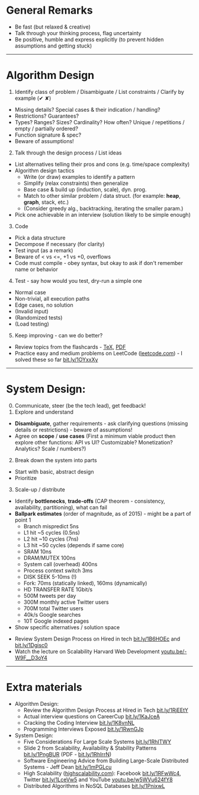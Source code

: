 # General Remarks

* Be fast (but relaxed & creative)
* Talk through your thinking process, flag uncertainty
* Be positive, humble and express explicitly (to prevent hidden assumptions and getting stuck)

----------

# Algorithm Design

1. Identify class of problem / Disambiguate / List constraints / Clarify by example (✔ ✘)
  - Missing details? Special cases & their indication / handling?
  - Restrictions? Guarantees?
  - Types? Ranges? Sizes? Cardinality? How often? Unique / repetitions / empty / partially ordered?
  - Function signature & spec?
  - Beware of assumptions!
2. Talk through the design process / List ideas
  - List alternatives telling their pros and cons (e.g. time/space complexity)
  - Algorithm design tactics
    - Write (or draw) examples to identify a pattern
    - Simplify (relax constraints) then generalize
    - Base case & build up (induction, scale), dyn. prog.
    - Match to other similar problem / data struct. (for example: **heap**, **graph**, stack, etc.)
    - (Consider greedy alg., backtracking, iterating the smaller param.)
  - Pick one achievable in an interview (solution likely to be simple enough)
3. Code
  - Pick a data structure
  - Decompose if necessary (for clarity)
  - Test input (as a remark)
  - Beware of < vs <=, +1 vs +0, overflows
  - Code must compile - obey syntax, but okay to ask if don't remember name or behavior
4. Test - say how would you test, dry-run a simple one
  - Normal case
  - Non-trivial, all execution paths
  - Edge cases, no solution
  - (Invalid input)
  - (Randomized tests)
  - (Load testing)
5. Keep improving - can we do better?

* Review topics from the flashcards - [TeX](Flashcards.tex), [PDF](Flashcards.pdf)
* Practice easy and medium problems on LeetCode ([leetcode.com](https://leetcode.com/)) - I solved these so far [bit.ly/1OYxxXy](https://github.com/altermarkive/Training-LeetCode-OJ)

----------

# System Design:

0. Communicate, steer (be the tech lead), get feedback!
1. Explore and understand
  - **Disambiguate**, gather requirements - ask clarifying questions (missing details or restrictions) - beware of assumptions!
  - Agree on **scope** / **use cases**
    (First a minimum viable product then explore other functions: API vs UI? Customizable? Monetization? Analytics? Scale / numbers?)
2. Break down the system into parts
  - Start with basic, abstract design
  - Prioritize
3. Scale-up / distribute
  - Identify **bottlenecks**, **trade-offs** (CAP theorem - consistency, availability, partitioning), what can fail
  - **Ballpark estimates** (order of magnitude, as of 2015) - might be a part of point 1
    - Branch mispredict 5ns
    - L1 hit ~5 cycles (0.5ns)
    - L2 hit ~10 cycles (7ns)
    - L3 hit ~50 cycles (depends if same core)
    - SRAM 10ns
    - DRAM/MUTEX 100ns
    - System call (overhead) 400ns
    - Process context switch 3ms
    - DISK SEEK 5-10ms (!)
    - Fork: 70ms (statically linked), 160ms (dynamically)
    - HD TRANSFER RATE 1Gbit/s
    - 500M tweets per day
    - 300M monthly active Twitter users
    - 700M total Twitter users
    - 40k/s Google searches
    - 10T Google indexed pages
  - Show specific alternatives / solution space

* Review System Design Process on Hired in tech [bit.ly/1B6HOEc](http://www.hiredintech.com/system-design/the-system-design-process/) and [bit.ly/1Dgisc0](http://www.hiredintech.com/system-design/final-thoughts/)
* Watch the lecture on Scalability Harvard Web Development [youtu.be/-W9F__D3oY4](https://www.youtube.com/watch?v=-W9F__D3oY4)

----------

# Extra materials

* Algorithm Design:
  - Review the Algorithm Design Process at Hired in Tech [bit.ly/1RjEEtY](http://www.hiredintech.com/algorithm-design/the-algorithm-design-canvas/)
  - Actual interview questions on CareerCup [bit.ly/1KaJceA](http://www.careercup.com/user?id=5095734581919744)
  - Cracking the Coding Interview [bit.ly/1K8vnNL](https://www.google.nl/search?q=cracking+the+coding+interview+filetype:pdf)
  - Programming Interviews Exposed [bit.ly/1RwnGJp](https://www.google.nl/search?q=programming+interviews+exposed+filetype:pdf)
* System Design:
  - Five Considerations For Large Scale Systems
  [bit.ly/1RhITWY](https://sites.google.com/site/craigandera/craigs-stuff/scalability-considerations/five-considerations-for-large-scale-systems?tmpl=%2Fsystem%2Fapp%2Ftemplates%2Fprint%2F)
  - Slide 2 from Scalability, Availability & Stability Patterns [bit.ly/1PngBUR](http://www.slideshare.net/jboner/scalability-availability-stability-patterns) (PDF - [bit.ly/1RhIrrN](http://www.mif.vu.lt/~donatas/Vadovavimas/Temos/Reactive%20systems/Scalability/2010%20Scalability%20patterns(slides).pdf))
  - Software Engineering Advice from Building Large-Scale Distributed Systems - Jeff Dean [bit.ly/1mPGLcu](http://research.google.com/people/jeff/stanford-295-talk.pdf)
  - High Scalability ([highscalability.com](http://highscalability.com/)):
  Facebook [bit.ly/1RFwWc4](https://www.usenix.org/conference/nsdi13/technical-sessions/presentation/nishtala),
  Twitter [bit.ly/1LceVw5](http://www.infoq.com/presentations/Twitter-Timeline-Scalability)
  and YouTube [youtu.be/w5WVu624fY8](http://www.youtube.com/watch?v=w5WVu624fY8)
  - Distributed Algorithms in NoSQL Databases [bit.ly/1PnixwL](https://highlyscalable.wordpress.com/2012/09/18/distributed-algorithms-in-nosql-databases/)
